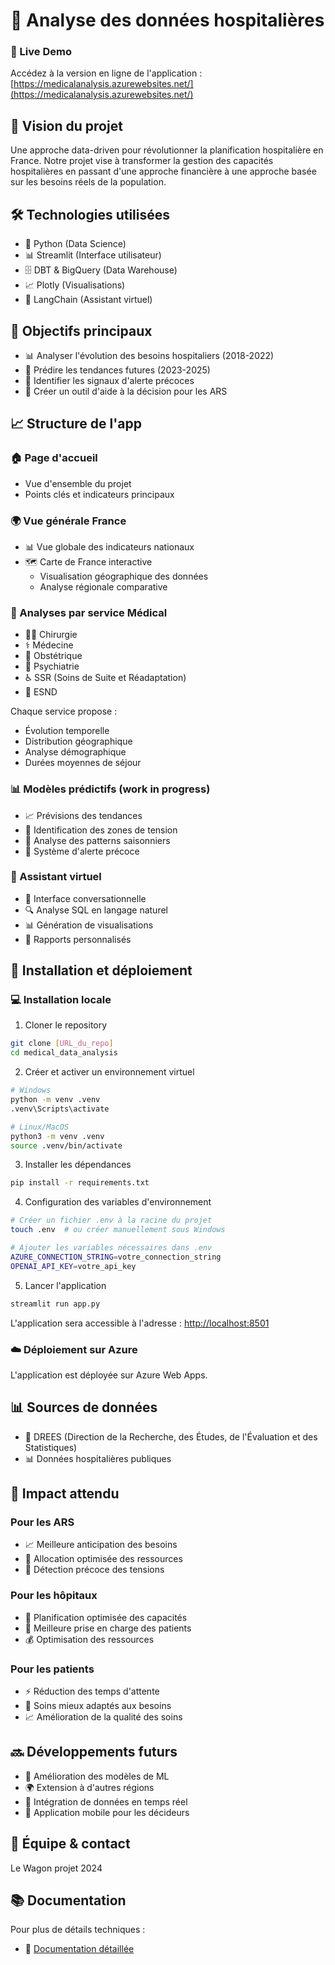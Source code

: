 # 🏥 Analyse des données hospitalières

### 🚀 Live Demo
Accédez à la version en ligne de l'application :
[https://medicalanalysis.azurewebsites.net/](https://medicalanalysis.azurewebsites.net/)

## 🎯 Vision du projet
Une approche data-driven pour révolutionner la planification hospitalière en France. Notre projet vise à transformer la gestion des capacités hospitalières en passant d'une approche financière à une approche basée sur les besoins réels de la population.

## 🛠️ Technologies utilisées
- 🐍 Python (Data Science)
- 📊 Streamlit (Interface utilisateur)
- 🗄️ DBT & BigQuery (Data Warehouse)
- 📈 Plotly (Visualisations)
- 🤖 LangChain (Assistant virtuel)

## 🎯 Objectifs principaux
- 📊 Analyser l'évolution des besoins hospitaliers (2018-2022)
- 🔮 Prédire les tendances futures (2023-2025)
- 🚨 Identifier les signaux d'alerte précoces
- 🎯 Créer un outil d'aide à la décision pour les ARS


## 📈 Structure de l'app

### 🏠 Page d'accueil
- Vue d'ensemble du projet
- Points clés et indicateurs principaux

### 🌍 Vue générale France
- 📊 Vue globale des indicateurs nationaux
- 🗺️ Carte de France interactive
  - Visualisation géographique des données
  - Analyse régionale comparative

### 🏥 Analyses par service Médical
- 👨‍⚕️ Chirurgie
- ⚕️ Médecine
- 👶 Obstétrique
- 🧠 Psychiatrie
- ♿ SSR (Soins de Suite et Réadaptation)
- 🏥 ESND

Chaque service propose :
- Évolution temporelle
- Distribution géographique
- Analyse démographique
- Durées moyennes de séjour

### 📊 Modèles prédictifs (work in progress)
- 📈 Prévisions des tendances
- 🎯 Identification des zones de tension
- 🔄 Analyse des patterns saisonniers
- 🚨 Système d'alerte précoce

### 🤖 Assistant virtuel
- 💬 Interface conversationnelle
- 🔍 Analyse SQL en langage naturel
- 📊 Génération de visualisations
- 📝 Rapports personnalisés


## 🔧 Installation et déploiement

### 💻 Installation locale

1. Cloner le repository
```bash
git clone [URL_du_repo]
cd medical_data_analysis
```

2. Créer et activer un environnement virtuel
```bash
# Windows
python -m venv .venv
.venv\Scripts\activate

# Linux/MacOS
python3 -m venv .venv
source .venv/bin/activate
```

3. Installer les dépendances
```bash
pip install -r requirements.txt
```

4. Configuration des variables d'environnement
```bash
# Créer un fichier .env à la racine du projet
touch .env  # ou créer manuellement sous Windows

# Ajouter les variables nécessaires dans .env
AZURE_CONNECTION_STRING=votre_connection_string
OPENAI_API_KEY=votre_api_key
```

5. Lancer l'application
```bash
streamlit run app.py
```

L'application sera accessible à l'adresse : [http://localhost:8501](http://localhost:8501)

### ☁️ Déploiement sur Azure

L'application est déployée sur Azure Web Apps.

## 📊 Sources de données
- 🏥 DREES (Direction de la Recherche, des Études, de l'Évaluation et des Statistiques)
- 📊 Données hospitalières publiques

## 🎯 Impact attendu

### Pour les ARS
- 📈 Meilleure anticipation des besoins
- 🎯 Allocation optimisée des ressources
- 🚨 Détection précoce des tensions

### Pour les hôpitaux
- 🏥 Planification optimisée des capacités
- 👥 Meilleure prise en charge des patients
- 💰 Optimisation des ressources

### Pour les patients
- ⚡ Réduction des temps d'attente
- 🎯 Soins mieux adaptés aux besoins
- 📈 Amélioration de la qualité des soins

## 🔜 Développements futurs
- 🤖 Amélioration des modèles de ML
- 🌍 Extension à d'autres régions
- 🔄 Intégration de données en temps réel
- 📱 Application mobile pour les décideurs

## 👥 Équipe & contact
Le Wagon projet 2024

## 📚 Documentation
Pour plus de détails techniques :
- 📝 [Documentation détaillée](documentation.md)
